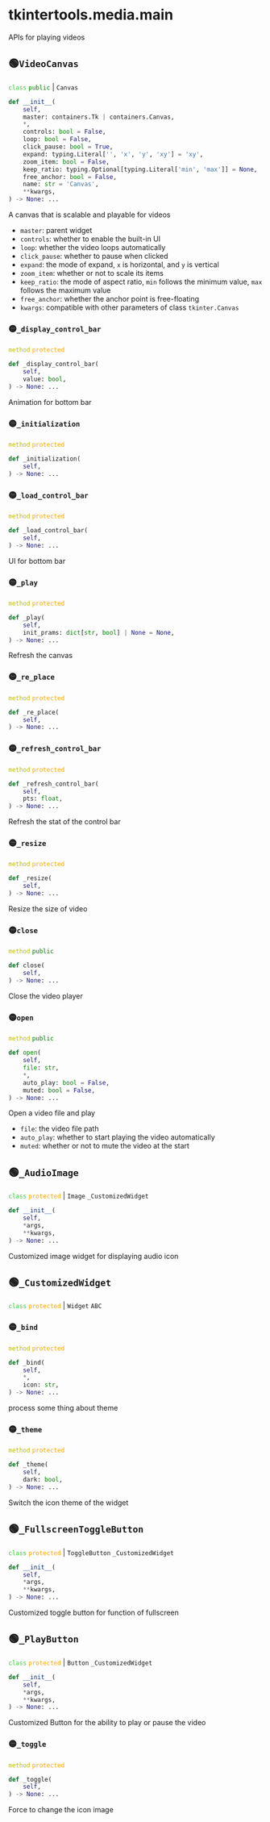 # tkintertools.media.main

APIs for playing videos

## 🟢`VideoCanvas`



<code style='color: limegreen;'>class</code> <code style='color: green;'>public</code> | `Canvas`


```python
def __init__(
    self,
    master: containers.Tk | containers.Canvas,
    *,
    controls: bool = False,
    loop: bool = False,
    click_pause: bool = True,
    expand: typing.Literal['', 'x', 'y', 'xy'] = 'xy',
    zoom_item: bool = False,
    keep_ratio: typing.Optional[typing.Literal['min', 'max']] = None,
    free_anchor: bool = False,
    name: str = 'Canvas',
    **kwargs,
) -> None: ...
```
A canvas that is scalable and playable for videos

* `master`: parent widget
* `controls`: whether to enable the built-in UI
* `loop`: whether the video loops automatically
* `click_pause`: whether to pause when clicked
* `expand`: the mode of expand, `x` is horizontal, and `y` is vertical
* `zoom_item`: whether or not to scale its items
* `keep_ratio`: the mode of aspect ratio, `min` follows the minimum
value, `max` follows the maximum value
* `free_anchor`: whether the anchor point is free-floating
* `kwargs`: compatible with other parameters of class `tkinter.Canvas`


### 🟡`_display_control_bar`


<code style='color: #BBBB00;'>method</code> <code style='color: orange;'>protected</code>

```python
def _display_control_bar(
    self,
    value: bool,
) -> None: ...
```
Animation for bottom bar

### 🟡`_initialization`


<code style='color: #BBBB00;'>method</code> <code style='color: orange;'>protected</code>

```python
def _initialization(
    self,
) -> None: ...
```


### 🟡`_load_control_bar`


<code style='color: #BBBB00;'>method</code> <code style='color: orange;'>protected</code>

```python
def _load_control_bar(
    self,
) -> None: ...
```
UI for bottom bar

### 🟡`_play`


<code style='color: #BBBB00;'>method</code> <code style='color: orange;'>protected</code>

```python
def _play(
    self,
    init_prams: dict[str, bool] | None = None,
) -> None: ...
```
Refresh the canvas

### 🟡`_re_place`


<code style='color: #BBBB00;'>method</code> <code style='color: orange;'>protected</code>

```python
def _re_place(
    self,
) -> None: ...
```


### 🟡`_refresh_control_bar`


<code style='color: #BBBB00;'>method</code> <code style='color: orange;'>protected</code>

```python
def _refresh_control_bar(
    self,
    pts: float,
) -> None: ...
```
Refresh the stat of the control bar

### 🟡`_resize`


<code style='color: #BBBB00;'>method</code> <code style='color: orange;'>protected</code>

```python
def _resize(
    self,
) -> None: ...
```
Resize the size of video

### 🟡`close`


<code style='color: #BBBB00;'>method</code> <code style='color: green;'>public</code>

```python
def close(
    self,
) -> None: ...
```
Close the video player

### 🟡`open`


<code style='color: #BBBB00;'>method</code> <code style='color: green;'>public</code>

```python
def open(
    self,
    file: str,
    *,
    auto_play: bool = False,
    muted: bool = False,
) -> None: ...
```

Open a video file and play

* `file`: the video file path
* `auto_play`: whether to start playing the video automatically
* `muted`: whether or not to mute the video at the start




## 🟢`_AudioImage`



<code style='color: limegreen;'>class</code> <code style='color: orange;'>protected</code> | `Image` `_CustomizedWidget`


```python
def __init__(
    self,
    *args,
    **kwargs,
) -> None: ...
```
Customized image widget for displaying audio icon




## 🟢`_CustomizedWidget`



<code style='color: limegreen;'>class</code> <code style='color: orange;'>protected</code> | `Widget` `ABC`

### 🟡`_bind`


<code style='color: #BBBB00;'>method</code> <code style='color: orange;'>protected</code>

```python
def _bind(
    self,
    *,
    icon: str,
) -> None: ...
```
process some thing about theme

### 🟡`_theme`


<code style='color: #BBBB00;'>method</code> <code style='color: orange;'>protected</code>

```python
def _theme(
    self,
    dark: bool,
) -> None: ...
```
Switch the icon theme of the widget



## 🟢`_FullscreenToggleButton`



<code style='color: limegreen;'>class</code> <code style='color: orange;'>protected</code> | `ToggleButton` `_CustomizedWidget`


```python
def __init__(
    self,
    *args,
    **kwargs,
) -> None: ...
```
Customized toggle button for function of fullscreen




## 🟢`_PlayButton`



<code style='color: limegreen;'>class</code> <code style='color: orange;'>protected</code> | `Button` `_CustomizedWidget`


```python
def __init__(
    self,
    *args,
    **kwargs,
) -> None: ...
```
Customized Button for the ability to play or pause the video


### 🟡`_toggle`


<code style='color: #BBBB00;'>method</code> <code style='color: orange;'>protected</code>

```python
def _toggle(
    self,
) -> None: ...
```
Force to change the icon image



